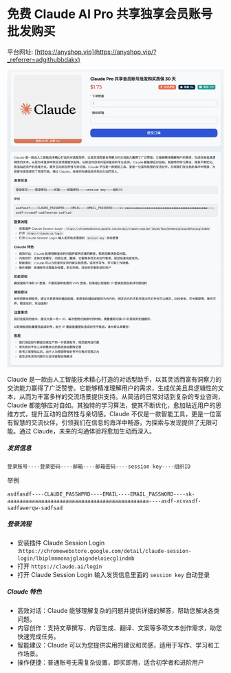 # 免费 Claude AI Pro 共享独享会员账号批发购买

平台网址: [https://anyshop.vip](https://anyshop.vip/?_referrer=adgithubbdakx)

![anyshop-claude](anyshop-claude.png)

Claude 是一款由人工智能技术精心打造的对话型助手，以其灵活而富有洞察力的交流能力赢得了广泛赞誉。它能够精准理解用户的需求，生成优美且具逻辑性的文本，从而为丰富多样的交流场景提供支持。从简洁的日常对话到复杂的专业咨询，Claude 都能够应对自如。其独特的学习算法，使其不断优化，愈加贴近用户的思维方式，提升互动的自然性与亲切感。Claude 不仅是一款智能工具，更是一位富有智慧的交流伙伴，引领我们在信息的海洋中畅游，为探索与发现提供了无限可能。通过 Claude，未来的沟通体验将愈加生动而深入。

##### 发货信息

```
登录账号----登录密码----邮箱----邮箱密码----session key----组织ID
```

举例

```
asdfasdf----CLAUDE_PASSWPRD----EMAIL----EMAIL_PASSWORD----sk-aaaaaaaaaaaaaaaaaaaaaaaaaaaaaaaaaaaaaaaaaaaaaa----asdf-xcvasdf-sadfawerqw-sadfsad
```

##### 登录流程

- 安装插件 Claude Session Login
  :`https://chromewebstore.google.com/detail/claude-session-login/lbiplmnmonajglaigndeloiecglindmb`
- 打开 `https://claude.ai/login`
- 打开 Claude Session Login 输入发货信息里面的 `session key` 自动登录

##### Claude 特色

- 高效对话：Claude 能够理解复杂的问题并提供详细的解答，帮助您解决各类问题。
- 内容创作：支持文章撰写、内容生成、翻译、文案等多项文本创作需求，助您快速完成任务。
- 智能建议：Claude 可以为您提供实用的建议和灵感，适用于写作、学习和工作场景。
- 操作便捷：普通账号无需复杂设置，即买即用，适合初学者和进阶用户
